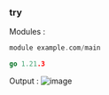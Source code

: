 ### try
Modules :
```go
module example.com/main

go 1.21.3

```
Output :
![image](https://github.com/zahsey/try/blob/main/Output.PNG?raw=true)
